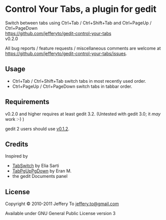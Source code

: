 # Control Your Tabs, a plugin for gedit #

Switch between tabs using Ctrl+Tab / Ctrl+Shift+Tab and
Ctrl+PageUp / Ctrl+PageDown  
<https://github.com/jefferyto/gedit-control-your-tabs>  
v0.2.0

All bug reports / feature requests / miscellaneous comments are welcome
at <https://github.com/jefferyto/gedit-control-your-tabs/issues>.

## Usage ##

*   Ctrl+Tab / Ctrl+Shift+Tab switch tabs in most recently used order.
*   Ctrl+PageUp / Ctrl+PageDown switch tabs in tabbar order.

## Requirements ##

v0.2.0 and higher requires at least gedit 3.2. (Untested with gedit 3.0; it *may* work :-) )

gedit 2 users should use [v0.1.2][].

## Credits ##

Inspired by

*   [TabSwitch][] by Elia Sarti
*   [TabPgUpPgDown][] by Eran M.
*   the gedit Documents panel

## License ##

Copyright &copy; 2010-2011 Jeffery To <jeffery.to@gmail.com>

Available under GNU General Public License version 3


[v0.1.2]: https://github.com/jefferyto/gedit-control-your-tabs/zipball/v0.1.2
[TabSwitch]: http://live.gnome.org/Gedit/Plugins?action=AttachFile&do=get&target=tabswitch.tar.gz
[TabPgUpPgDown]: http://live.gnome.org/Gedit/Plugins?action=AttachFile&do=get&target=tabpgupdown.tar.gz
